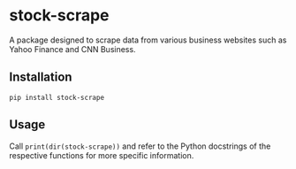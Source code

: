 # stock-scrape
 A package designed to scrape data from various business websites such as Yahoo Finance and CNN Business.

## Installation
```
pip install stock-scrape
```

## Usage
Call `print(dir(stock-scrape))` and refer to the Python docstrings of the respective functions for more specific information.